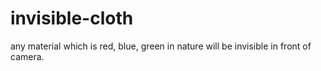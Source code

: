 # invisible-cloth
any material which is red, blue, green in nature will be invisible in front of camera.
